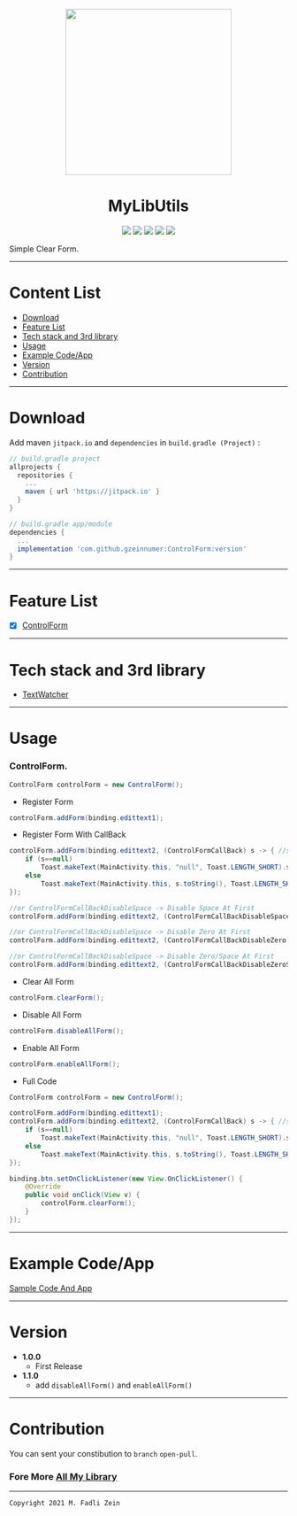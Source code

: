 <p align="center">
  <img src="https://github.com/gzeinnumer/ControlForm/blob/master/preview/example1.gif" width="300"/>
</p>

<h1 align="center">
    MyLibUtils
</h1>

<p align="center">
    <a><img src="https://img.shields.io/badge/Version-1.1.0-brightgreen.svg?style=flat"></a>
    <a><img src="https://img.shields.io/badge/ID-gzeinnumer-blue.svg?style=flat"></a>
    <a><img src="https://img.shields.io/badge/Java-Suport-green?logo=java&style=flat"></a>
    <a><img src="https://img.shields.io/badge/kotlin-Suport-green?logo=kotlin&style=flat"></a>
    <a href="https://github.com/gzeinnumer"><img src="https://img.shields.io/github/followers/gzeinnumer?label=follow&style=social"></a>
    <br>
    <p>Simple Clear Form.</p>
</p>

---
# Content List
* [Download](#download)
* [Feature List](#feature-list)
* [Tech stack and 3rd library](#tech-stack-and-3rd-library)
* [Usage](#usage)
* [Example Code/App](#example-codeapp)
* [Version](#version)
* [Contribution](#contribution)

---
# Download
Add maven `jitpack.io` and `dependencies` in `build.gradle (Project)` :
```gradle
// build.gradle project
allprojects {
  repositories {
    ...
    maven { url 'https://jitpack.io' }
  }
}

// build.gradle app/module
dependencies {
  ...
  implementation 'com.github.gzeinnumer:ControlForm:version'
}
```

---
# Feature List
- [x] [ControlForm](#ControlForm)

---
# Tech stack and 3rd library
- [TextWatcher](https://developer.android.com/reference/android/text/TextWatcher)

---
# Usage

### **ControlForm.**
```java
ControlForm controlForm = new ControlForm();
```
* Register Form
```java
controlForm.addForm(binding.edittext1);
```
* Register Form With CallBack
```java
controlForm.addForm(binding.edittext2, (ControlFormCallBack) s -> { //s is @Nullable
    if (s==null)
        Toast.makeText(MainActivity.this, "null", Toast.LENGTH_SHORT).show();
    else
        Toast.makeText(MainActivity.this, s.toString(), Toast.LENGTH_SHORT).show();
});

//or ControlFormCallBackDisableSpace -> Disable Space At First
controlForm.addForm(binding.edittext2, (ControlFormCallBackDisableSpace) s -> {});

//or ControlFormCallBackDisableSpace -> Disable Zero At First
controlForm.addForm(binding.edittext2, (ControlFormCallBackDisableZero) s -> {});

//or ControlFormCallBackDisableSpace -> Disable Zero/Space At First
controlForm.addForm(binding.edittext2, (ControlFormCallBackDisableZeroSpace) s -> {});
```
* Clear All Form
```java
controlForm.clearForm();
```
* Disable All Form
```java
controlForm.disableAllForm();
```
* Enable All Form
```java
controlForm.enableAllForm();
```
* Full Code
```java
ControlForm controlForm = new ControlForm();

controlForm.addForm(binding.edittext1);
controlForm.addForm(binding.edittext2, (ControlFormCallBack) s -> { //s is @Nullable
    if (s==null)
        Toast.makeText(MainActivity.this, "null", Toast.LENGTH_SHORT).show();
    else
        Toast.makeText(MainActivity.this, s.toString(), Toast.LENGTH_SHORT).show();
});

binding.btn.setOnClickListener(new View.OnClickListener() {
    @Override
    public void onClick(View v) {
        controlForm.clearForm();
    }
});
```

---
# Example Code/App

[]()

[Sample Code And App](https://github.com/gzeinnumer/ControlFormExample)

---
# Version
- **1.0.0**
  - First Release
- **1.1.0**
  - add `disableAllForm()` and `enableAllForm()`

---
# Contribution
You can sent your constibution to `branch` `open-pull`.

### Fore More [All My Library](https://github.com/gzeinnumer#my-library-list)

---

```
Copyright 2021 M. Fadli Zein
```

